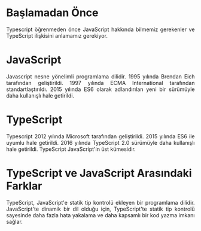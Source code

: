# Başlamadan Önce
<p align="justify">Typescript öğrenmeden önce JavaScript hakkında bilmemiz gerekenler ve TypeScript ilişkisini anlamamız gerekiyor. </p>

# JavaScript
<p align="justify">Javascript nesne yönelimli programlama dilidir. 1995 yılında Brendan Eich tarafından geliştirildi. 1997 yılında ECMA International tarafından standartlaştırıldı. 2015 yılında ES6 olarak adlandırılan yeni bir sürümüyle daha kullanışlı hale getirildi. </p>

# TypeScript
<p align="justify">Typescript 2012 yılında Microsoft tarafından geliştirildi. 2015 yılında ES6 ile uyumlu hale getirildi. 2016 yılında TypeScript 2.0 sürümüyle daha kullanışlı hale getirildi. TypeScript JavaScript'in üst kümesidir.</p>

# TypeScript ve JavaScript Arasındaki Farklar
<p align="justify">TypeScript, JavaScript'e statik tip kontrolü ekleyen bir programlama dilidir. JavaScript'te dinamik bir dil olduğu için, TypeScript'te statik tip kontrolü sayesinde daha fazla hata yakalama ve daha kapsamlı bir kod yazma imkanı sağlar. </p>


